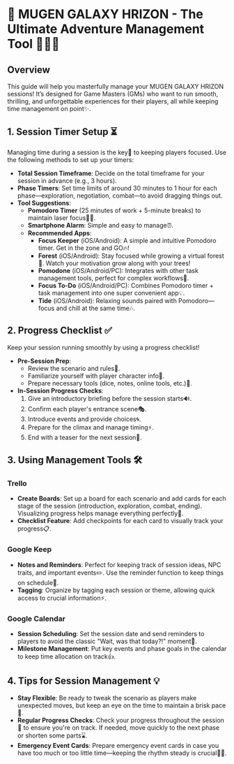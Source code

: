# 🌌 MUGEN GALAXY HRIZON - The Ultimate Adventure Management Tool 🌠🚀💫

## Overview

This guide will help you masterfully manage your MUGEN GALAXY HRIZON sessions! It’s designed for Game Masters (GMs) who want to run smooth, thrilling, and unforgettable experiences for their players, all while keeping time management on point✨.

## 1. Session Timer Setup ⏳

Managing time during a session is the key🔑 to keeping players focused. Use the following methods to set up your timers:

- **Total Session Timeframe**: Decide on the total timeframe for your session in advance (e.g., 3 hours).
- **Phase Timers**: Set time limits of around 30 minutes to 1 hour for each phase—exploration, negotiation, combat—to avoid dragging things out.
- **Tool Suggestions**:
  - **Pomodoro Timer** (25 minutes of work + 5-minute breaks) to maintain laser focus🧠✨.
  - **Smartphone Alarm**: Simple and easy to manage⏰.
  - **Recommended Apps**:
    - **Focus Keeper** (iOS/Android): A simple and intuitive Pomodoro timer. Get in the zone and GO🔥!
    - **Forest** (iOS/Android): Stay focused while growing a virtual forest🌳. Watch your motivation grow along with your trees!
    - **Pomodone** (iOS/Android/PC): Integrates with other task management tools, perfect for complex workflows🎯.
    - **Focus To-Do** (iOS/Android/PC): Combines Pomodoro timer + task management into one super convenient app💡.
    - **Tide** (iOS/Android): Relaxing sounds paired with Pomodoro—focus and chill at the same time🎶.

## 2. Progress Checklist ✅

Keep your session running smoothly by using a progress checklist!

- **Pre-Session Prep**:
  - Review the scenario and rules📜.
  - Familiarize yourself with player character info👥.
  - Prepare necessary tools (dice, notes, online tools, etc.)🎲.
- **In-Session Progress Checks**:
  1. Give an introductory briefing before the session starts🔊.
  2. Confirm each player's entrance scene🎭.
  3. Introduce events and provide choices🌀.
  4. Prepare for the climax and manage timing⚡.
  5. End with a teaser for the next session🌌.

## 3. Using Management Tools 🛠️

### Trello

- **Create Boards**: Set up a board for each scenario and add cards for each stage of the session (introduction, exploration, combat, ending). Visualizing progress helps manage everything perfectly👀.
- **Checklist Feature**: Add checkpoints for each card to visually track your progress📋.

### Google Keep

- **Notes and Reminders**: Perfect for keeping track of session ideas, NPC traits, and important events✏️. Use the reminder function to keep things on schedule🔔.
- **Tagging**: Organize by tagging each session or theme, allowing quick access to crucial information⚡.

### Google Calendar

- **Session Scheduling**: Set the session date and send reminders to players to avoid the classic "Wait, was that today?!" moment📅.
- **Milestone Management**: Put key events and phase goals in the calendar to keep time allocation on track👍.

## 4. Tips for Session Management 💡

- **Stay Flexible**: Be ready to tweak the scenario as players make unexpected moves, but keep an eye on the time to maintain a brisk pace🚀.
- **Regular Progress Checks**: Check your progress throughout the session👀 to ensure you're on track. If needed, move quickly to the next phase or shorten some parts⌛.
- **Emergency Event Cards**: Prepare emergency event cards in case you have too much or too little time—keeping the rhythm steady is crucial🎲🔄.